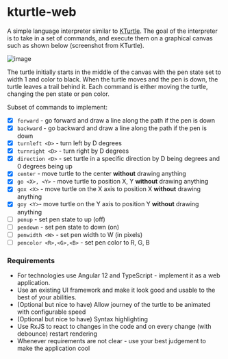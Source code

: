 # kturtle-web

A simple language interpreter similar to [KTurtle](https://docs.kde.org/stable5/en/kturtle/kturtle/commands.html). The goal of the interpreter is to take in a set of commands, and execute them on a graphical canvas such as shown below (screenshot from KTurtle).

![image](https://user-images.githubusercontent.com/28787/121644842-d48dd400-ca93-11eb-88d2-f7ec1280b345.png)

The turtle initially starts in the middle of the canvas with the pen state set to width 1 and color to black. When the turtle moves and the pen is down, the turtle leaves a trail behind it. Each command is either moving the turtle, changing the pen state or pen color.

Subset of commands to implement:

- [x] `forward` - go forward and draw a line along the path if the pen is down
- [x] `backward` - go backward and draw a line along the path if the pen is down
- [x] `turnleft <D>` - turn left by D degrees
- [x] `turnright <D>` - turn right by D degrees
- [x] `direction <D>` - set turtle in a specific direction by D being degrees and 0 degrees being up
- [x] `center` - move turtle to the center **without** drawing anything
- [x] `go <X>, <Y>` - move turtle to position X, Y **without** drawing anything
- [x] `gox <X>` - move turtle on the X axis to position X **without** drawing anything
- [x] `goy <Y>`- move turtle on the Y axis to position Y **without** drawing anything
- [ ] `penup` - set pen state to up (off)
- [ ] `pendown` - set pen state to down (on)
- [ ] `penwidth <W>` - set pen width to W (in pixels)
- [ ] `pencolor <R>,<G>,<B>` - set pen color to R, G, B

### Requirements

- For technologies use Angular 12 and TypeScript - implement it as a web application.
- Use an existing UI framework and make it look good and usable to the best of your abilities.
- (Optional but nice to have) Allow journey of the turtle to be animated with configurable speed
- (Optional but nice to have) Syntax highlighting
- Use RxJS to react to changes in the code and on every change (with debounce) restart rendering
- Whenever requirements are not clear - use your best judgement to make the application cool
